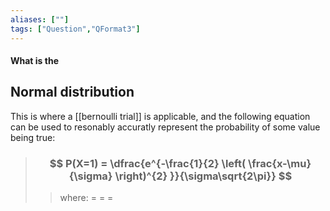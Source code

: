 ```yaml
---
aliases: [""]
tags: ["Question","QFormat3"]
---
```


#### What is the
## Normal distribution
This is where a [[bernoulli trial]] is applicable, and the following equation can be used to resonably accuratly represent the probability of some value being true:

> ### $$ P(X=1) = \dfrac{e^{-\frac{1}{2} \left( \frac{x-\mu}{\sigma} \right)^{2} }}{\sigma\sqrt{2\pi}} $$ 
>> where:
>> $=$ 
>> $=$
>> $=$